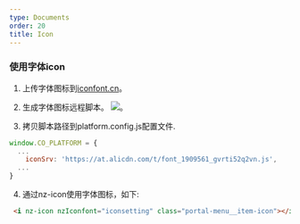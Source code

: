 ```yaml
---
type: Documents
order: 20
title: Icon
---
```



### 使用字体icon

1. 上传字体图标到[iconfont.cn](https://www.iconfont.cn/manage/index?spm=a313x.7781069.1998910419.12&manage_type=myprojects&projectId=1909561)。


2. 生成字体图标远程脚本。
  ![](./assets/screenshot/iconfont.png)。


3. 拷贝脚本路径到platform.config.js配置文件.

  ```js
  window.CO_PLATFORM = {
    ...
      iconSrv: 'https://at.alicdn.com/t/font_1909561_gvrti52q2vn.js',
    ...
  }
  ```

4. 通过nz-icon使用字体图标，如下:
```html
 <i nz-icon nzIconfont="iconsetting" class="portal-menu__item-icon"></i>
```
